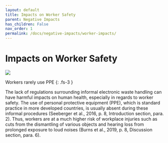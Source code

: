 ```yaml
---
layout: default
title: Impacts on Worker Safety
parent: Negative Impacts
has_children: False
nav_order: 1
permalink: /docs/negative-impacts/worker-impacts/
---
```


# Impacts on Worker Safety

![](https://countercurrents.org/wp-content/uploads/2018/12/e-waste1.jpg)

Workers rarely use PPE
{: .fs-3 }

The lack of regulations surrounding informal electronic waste handling can have harmful impacts on human health, especially in regards to worker safety. The use of personal protective equipment (PPE), which is standard practice in more developed countries, is usually absent during these informal procedures (Seeberger et al., 2016, p. 8, Introduction section, para. 2).  Thus, workers are at a much higher risk of workplace injuries such as cuts from the dismantling of various objects and hearing loss from prolonged exposure to loud noises (Burns et al., 2019, p. 8, Discussion section, para. 6).
